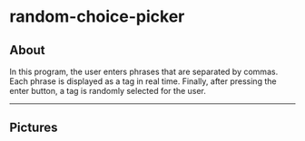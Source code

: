 # random-choice-picker
## About
In this program, the user enters phrases that are separated by commas. Each phrase is displayed as a tag in real time. Finally, after pressing the enter button, a tag is randomly selected for the user.
***
## Pictures

